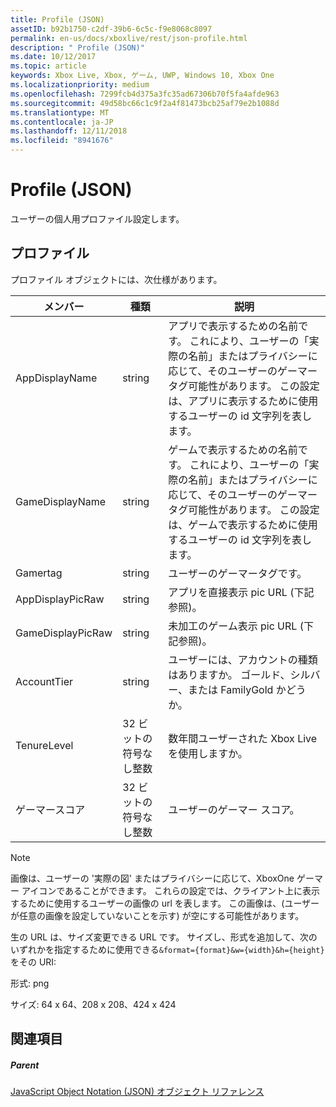 ```yaml
---
title: Profile (JSON)
assetID: b92b1750-c2df-39b6-6c5c-f9e8068c8097
permalink: en-us/docs/xboxlive/rest/json-profile.html
description: " Profile (JSON)"
ms.date: 10/12/2017
ms.topic: article
keywords: Xbox Live, Xbox, ゲーム, UWP, Windows 10, Xbox One
ms.localizationpriority: medium
ms.openlocfilehash: 7299fcb4d375a3fc35ad67306b70f5fa4afde963
ms.sourcegitcommit: 49d58bc66c1c9f2a4f81473bcb25af79e2b1088d
ms.translationtype: MT
ms.contentlocale: ja-JP
ms.lasthandoff: 12/11/2018
ms.locfileid: "8941676"
---
```

# <a name="profile-json"></a>Profile (JSON)
ユーザーの個人用プロファイル設定します。 
<a id="ID4EN"></a>

 
## <a name="profile"></a>プロファイル
 
プロファイル オブジェクトには、次仕様があります。
 
| メンバー| 種類| 説明| 
| --- | --- | --- | 
| AppDisplayName| string| アプリで表示するための名前です。 これにより、ユーザーの「実際の名前」またはプライバシーに応じて、そのユーザーのゲーマータグ可能性があります。 この設定は、アプリに表示するために使用するユーザーの id 文字列を表します。| 
| GameDisplayName| string| ゲームで表示するための名前です。 これにより、ユーザーの「実際の名前」またはプライバシーに応じて、そのユーザーのゲーマータグ可能性があります。 この設定は、ゲームで表示するために使用するユーザーの id 文字列を表します。| 
| Gamertag| string| ユーザーのゲーマータグです。| 
| AppDisplayPicRaw| string| アプリを直接表示 pic URL (下記参照)。| 
| GameDisplayPicRaw| string| 未加工のゲーム表示 pic URL (下記参照)。| 
| AccountTier| string| ユーザーには、アカウントの種類はありますか。 ゴールド、シルバー、または FamilyGold かどうか。| 
| TenureLevel| 32 ビットの符号なし整数| 数年間ユーザーされた Xbox Live を使用しますか。| 
| ゲーマースコア| 32 ビットの符号なし整数| ユーザーのゲーマー スコア。| 
  


> [!NOTE] 
> 画像は、ユーザーの '実際の図' またはプライバシーに応じて、XboxOne ゲーマー アイコンであることができます。 これらの設定では、クライアント上に表示するために使用するユーザーの画像の url を表します。 この画像は、(ユーザーが任意の画像を設定していないことを示す) が空にする可能性があります。 


 
生の URL は、サイズ変更できる URL です。 サイズし、形式を追加して、次のいずれかを指定するために使用できる`&format={format}&w={width}&h={height}`をその URI:
 
形式: png
 
サイズ: 64 x 64、208 x 208、424 x 424
 
<a id="ID4E2D"></a>

 
## <a name="see-also"></a>関連項目
 
<a id="ID4E4D"></a>

 
##### <a name="parent"></a>Parent 

[JavaScript Object Notation (JSON) オブジェクト リファレンス](atoc-xboxlivews-reference-json.md)

   